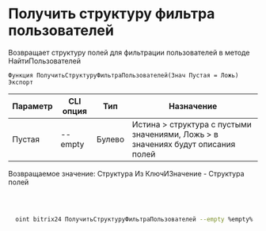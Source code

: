 ﻿---
sidebar_position: 8
---

# Получить структуру фильтра пользователей
 Возвращает структуру полей для фильтрации пользователей в методе НайтиПользователей



`Функция ПолучитьСтруктуруФильтраПользователей(Знач Пустая = Ложь) Экспорт`

  | Параметр | CLI опция | Тип | Назначение |
  |-|-|-|-|
  | Пустая | --empty | Булево | Истина > структура с пустыми значениями, Ложь > в значениях будут описания полей |

  
  Возвращаемое значение:   Структура Из КлючИЗначение - Структура полей

<br/>




	


```sh title="Пример команды CLI"
    
  oint bitrix24 ПолучитьСтруктуруФильтраПользователей --empty %empty%

```


